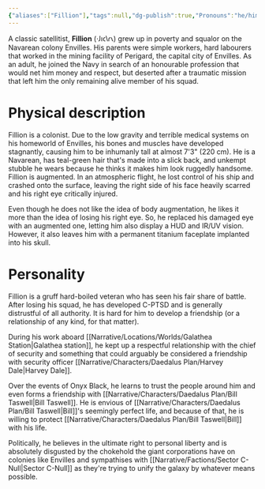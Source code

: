 ```yaml
---
{"aliases":["Fillion"],"tags":null,"dg-publish":true,"Pronouns":"he/him","Full Name":"Fillion","Role":"Protagonist","Species":"Navarean","Gender":"Cis Man","Universal Name":"·𐑓𐑦𐑤𐑘𐑩𐑯","permalink":"/narrative/characters/daedalus-plan/officer-fillion/","dgPassFrontmatter":true}
---
```



A classic satellitist, **Fillion** (·𐑓𐑦𐑤𐑘𐑩𐑯) grew up in poverty and squalor on the Navarean colony Envilles. His parents were simple workers, hard labourers that worked in the mining facility of Perigard, the capital city of Envilles. As an adult, he joined the Navy in search of an honourable profession that would net him money and respect, but deserted after a traumatic mission that left him the only remaining alive member of his squad.

# Physical description

Fillion is a colonist. Due to the low gravity and terrible medical systems on his homeworld of Envilles, his bones and muscles have developed stagnantly, causing him to be inhumanly tall at almost 7'3" (220 cm). He is a Navarean, has teal-green hair that's made into a slick back, and unkempt stubble he wears because he thinks it makes him look ruggedly handsome. Fillion is augmented. In an atmospheric flight, he lost control of his ship and crashed onto the surface, leaving the right side of his face heavily scarred and his right eye critically injured.

Even though he does not like the idea of body augmentation, he likes it more than the idea of losing his right eye. So, he replaced his damaged eye with an augmented one, letting him also display a HUD and IR/UV vision. However, it also leaves him with a permanent titanium faceplate implanted into his skull.

# Personality

Fillion is a gruff hard-boiled veteran who has seen his fair share of battle. After losing his squad, he has developed C-PTSD and is generally distrustful of all authority. It is hard for him to develop a friendship (or a relationship of any kind, for that matter).

During his work aboard [[Narrative/Locations/Worlds/Galathea Station\|Galathea station]], he kept up a respectful relationship with the chief of security and something that could arguably be considered a friendship with security officer [[Narrative/Characters/Daedalus Plan/Harvey Dale\|Harvey Dale]].

Over the events of Onyx Black, he learns to trust the people around him and even forms a friendship with [[Narrative/Characters/Daedalus Plan/Bill Taswell\|Bill Taswell]]. He is envious of [[Narrative/Characters/Daedalus Plan/Bill Taswell\|Bill]]'s seemingly perfect life, and because of that, he is willing to protect [[Narrative/Characters/Daedalus Plan/Bill Taswell\|Bill]] with his life.

Politically, he believes in the ultimate right to personal liberty and is absolutely disgusted by the chokehold the giant corporations have on colonies like Envilles and sympathises with [[Narrative/Factions/Sector C-Null\|Sector C-Null]] as they're trying to unify the galaxy by whatever means possible.